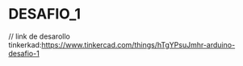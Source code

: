 # DESAFIO_1
// link de desarollo tinkerkad:https://www.tinkercad.com/things/hTgYPsuJmhr-arduino-desafio-1
